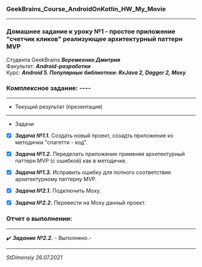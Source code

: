 ### GeekBrains_Course_AndroidOnKotlin_HW_My_Movie
---
### Домашнее задание к уроку №1 - простое приложение "счетчик кликов" реализующее архитектурный паттерн MVP
Студента GeekBrains ***Веремеенко Дмитрия***    
Факультет: ***Android-разработки***    
Курс: ***Android 5. Популярные библиотеки: RxJava 2, Dagger 2, Moxy***    
### Комплексное задание: ----
---    
- Текущий результат (презентация)        
---
- Задачи
- [X] ***Задача №1.1.***	Создать новый проект, созадть приложение из методички "спагетти - код".
- [X] ***Задача №1.2.***	Переделать приложение применяя архитектурный паттерн MVP (с ошибкой) как в методичке.
- [X] ***Задача №1.3.***	Исправить ошибку для полного соответствия архитектурному паттерну MVP.
- [X] ***Задача №2.1.***	Подключить Moxy.
- [X] ***Задача №2.2.***	Перевести на Moxy данный проект.


### Отчет о выполнении:
---    
:heavy_check_mark: ***Задание №2.2.*** - Выполнено.-

---   

*StDimensiy 26.07.2021*
